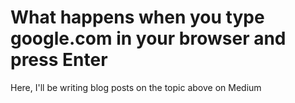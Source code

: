 # What happens when you type google.com in your browser and press Enter
Here, I'll be writing blog posts on the topic above on Medium
